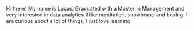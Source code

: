 Hi there! My name is Lucas. Graduated with a Master in Management and very interested in data analytics.
I like meditation, snowboard and boxing.
I am curious about a lot of things, I just love learning.
